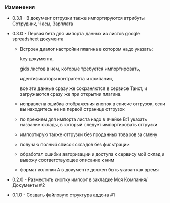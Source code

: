 ### Изменения ###

 * 0.3.1 - В документ отгрузки также импортируются атрибуты Сотрудник, Часы, Зарплата

 * 0.3.0 - Первая бета для импорта данных из листов google spreadsheet документа

    - Встроен диалог настройки плагина в котором надо указать:

        key документа,

        gids листов в нем, которые требуется импортировать,

        идентификаторы контрагента и компании,

        все эти данные сразу же сохраняются в сервисе Таист, и загружаются сразу же при открытии плагина.

    - исправлена ошибка отображения кнопок в списке отгрузок, если вы находитесь не на первой странице отгрузок

    - по прежнем для импорта листа надо в ячейке B:1 указать название склады, в который следует импортировать отгрузки

    - импортирую также отгрузки без проданных товаров за смену

    - получаю полный список складов без фильтрации

    - обработал ошибки авторизации и доступа к сервису мой склад и вывожу соответствующее описание к ним

    - формат колонки A в документе должен быть указан как время


 * 0.2.0 - Разместить кнопку импорт в закладке Моя Компания/Документы #2

 * 0.1.0 - Создать файловую структура аддона #1
